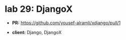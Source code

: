 # lab 29: DjangoX

- **PR:** https://github.com/yousef-alramli/xdjango/pull/1

- **client:** Django, DjangoX